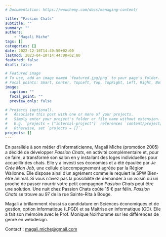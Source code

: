 ```yaml
---
# Documentation: https://wowchemy.com/docs/managing-content/

title: "Passion Chats"
subtitle: ""
summary: ""
authors:
    - "Magali Miche"
tags: []
categories: []
date: 2022-12-16T14:40:50+02:00
lastmod: 2023-04-10T14:44:00+02:00
featured: false
draft: false

# Featured image
# To use, add an image named `featured.jpg/png` to your page's folder.
# Focal points: Smart, Center, TopLeft, Top, TopRight, Left, Right, BottomLeft, Bottom, BottomRight.
image:
  caption: ""
  focal_point: ""
  preview_only: false

# Projects (optional).
#   Associate this post with one or more of your projects.
#   Simply enter your project's folder or file name without extension.
#   E.g. `projects = ["internal-project"]` references `content/project/deep-learning/index.md`.
#   Otherwise, set `projects = []`.
projects: []
---
```


En parallèle à son métier d’informaticienne, Magali Miche (promotion 2005) a décidé de développer *Passion Chats*, en activité complémentaire et, pour ce faire, a transformé son salon en y installant des loges individuelles pour accueillir des chats. Elle y a investi ses économies et a été épaulée par *Je Crée Mon Job*, une cellule d’accompagnement agréée par la Région Wallonne. Elle dispose ainsi d’un agrément comme le requiert le SPW Bien-être animal. Si vous n’avez pas la possibilité de demander à un voisin ou un proche de passer nourrir votre petit compagnon *Passion Chats* peut être une solution. Une nuit chez Passion Chats coûte 15 € par félin. *Passion Chats* se trouve au 97 de la rue Sainte-Rita à Bouge.

Magali  a  brillamment  réussi  sa  candidature  en  Sciences  économiques  et  de  gestion, option informatique (LPGD) et sa Maîtrise en informatique (GD). Elle a fait son mémoire avec le Prof. Monique Noirhomme sur les différences de genre en webdesign.

Contact : magali.miche@gmail.com
